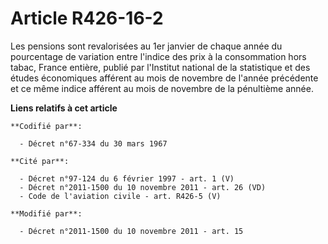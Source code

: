 # Article R426-16-2

Les pensions sont revalorisées au 1er janvier de chaque année du pourcentage de variation entre l'indice des prix à la
consommation hors tabac, France entière, publié par l'Institut national de la statistique et des études économiques afférent
au mois de novembre de l'année précédente et ce même indice afférent au mois de novembre de la pénultième année.

**Liens relatifs à cet article**

	**Codifié par**:

	  - Décret n°67-334 du 30 mars 1967

	**Cité par**:

	  - Décret n°97-124 du 6 février 1997 - art. 1 (V)
	  - Décret n°2011-1500 du 10 novembre 2011 - art. 26 (VD)
	  - Code de l'aviation civile - art. R426-5 (V)

	**Modifié par**:

	  - Décret n°2011-1500 du 10 novembre 2011 - art. 15
